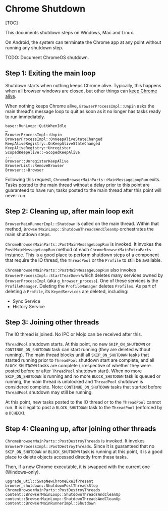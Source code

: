 # Chrome Shutdown

[TOC]

This documents shutdown steps on Windows, Mac and Linux.

On Android, the system can terminate the Chrome app at any point without running
any shutdown step.

TODO: Document ChromeOS shutdown.

## Step 1: Exiting the main loop

Shutdown starts when nothing keeps Chrome alive. Typically, this happens when
all browser windows are closed, but other things can [keep Chrome
alive](https://source.chromium.org/chromium/chromium/src/+/master:components/keep_alive_registry/keep_alive_types.h).

When nothing keeps Chrome alive, `BrowserProcessImpl::Unpin` asks the main
thread's message loop to quit as soon as it no longer has tasks ready to run
immediately.

```
base::RunLoop::QuitWhenIdle
…
BrowserProcessImpl::Unpin
BrowserProcessImpl::OnKeepAliveStateChanged
KeepAliveRegistry::OnKeepAliveStateChanged
KeepAliveRegistry::Unregister
ScopedKeepAlive::~ScopedKeepAlive
...
Browser::UnregisterKeepAlive
BrowserList::RemoveBrowser
Browser::~Browser
```

Following this request, `ChromeBrowserMainParts::MainMessageLoopRun` exits. Tasks
posted to the main thread without a delay prior to this point are guaranteed to
have run; tasks posted to the main thread after this point will never run.

## Step 2: Cleaning up, after main loop exit

`BrowserMainRunnerImpl::Shutdown` is called on the main thread. Within that
method, `BrowserMainLoop::ShutdownThreadsAndCleanUp` orchestrates the main
shutdown steps.

`ChromeBrowserMainParts::PostMainMessageLoopRun` is invoked. It invokes the
`PostMainMessageLoopRun` method of each `ChromeBrowserMainExtraParts` instance.
This is a good place to perform shutdown steps of a component that require the
IO thread, the `ThreadPool` or the `Profile` to still be available.

`ChromeBrowserMainParts::PostMainMessageLoopRun` also invokes
`BrowserProcessImpl::StartTearDown` which deletes many services owned by
`BrowserProcessImpl` (aka `g_browser_process`). One of these services is the
`ProfileManager`. Deleting the `ProfileManager` deletes `Profiles`. As part of
deleting a `Profile`, its `KeyedServices` are deleted, including:

* Sync Service
* History Service

## Step 3: Joining other threads

The IO thread is joined. No IPC or Mojo can be received after this.

`ThreadPool` shutdown starts. At this point, no new `SKIP_ON_SHUTDOWN` or
`CONTINUE_ON_SHUTDOWN` task can start running (they are deleted without
running). The main thread blocks until all `SKIP_ON_SHUTDOWN` tasks that started
running prior to `ThreadPool` shutdown start are complete, and all
`BLOCK_SHUTDOWN` tasks are complete (irrespective of whether they were posted
before or after `ThreadPool` shutdown start). When no more `SKIP_ON_SHUTDOWN` is
running and no more `BLOCK_SHUTDOWN` task is queued or running, the main thread
is unblocked and `ThreadPool` shutdown is considered complete. Note:
`CONTINUE_ON_SHUTDOWN` tasks that started before `ThreadPool` shutdown may still
be running.

At this point, new tasks posted to the IO thread or to the `ThreadPool` cannot
run. It is illegal to post a `BLOCK_SHUTDOWN` task to the `ThreadPool` (enforced
by a `DCHECK`).

## Step 4: Cleaning up, after joining other threads

`ChromeBrowserMainParts::PostDestroyThreads` is invoked. It invokes
`BrowserProcessImpl::PostDestroyThreads`. Since it is guaranteed that no
`SKIP_ON_SHUTDOWN` or `BLOCK_SHUTDOWN` task is running at this point, it is a
good place to delete objects accessed directly from these tasks.

Then, if a new Chrome executable, it is swapped with the current one
(Windows-only).

```
upgrade_util::SwapNewChromeExeIfPresent
browser_shutdown::ShutdownPostThreadsStop
ChromeBrowserMainParts::PostDestroyThreads
content::BrowserMainLoop::ShutdownThreadsAndCleanUp
content::BrowserMainLoop::ShutdownThreadsAndCleanUp
content::BrowserMainRunnerImpl::Shutdown
```
